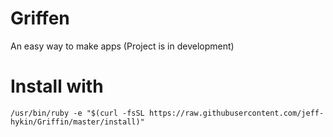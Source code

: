 # Griffen
An easy way to make apps (Project is in development)


# Install with
`/usr/bin/ruby -e "$(curl -fsSL https://raw.githubusercontent.com/jeff-hykin/Griffin/master/install)"`
